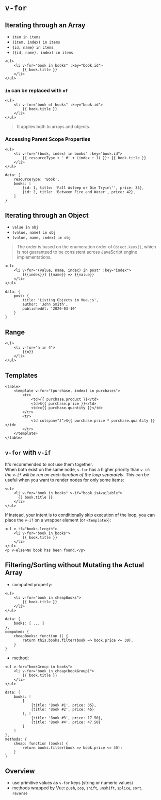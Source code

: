 # `v-for`

## Iterating through an Array

* `item in items`
* `(item, index) in items`
* `{id, name} in items`
* `({id, name}, index) in items`

```
<ul>
	<li v-for="book in books" :key="book.id">
		{{ book.title }}
	</li>
</ul>
```

### `in` can be replaced with `of`

```
<ul>
	<li v-for="book of books" :key="book.id">
		{{ book.title }}
	</li>
</ul>
```

> It applies both to arrays and objects.

### Accessing Parent Scope Properties

```
<ul>
	<li v-for="(book, index) in books" :key="book.id">
		{{ resourceType + ' #' + (index + 1) }}: {{ book.title }}
	</li>
</ul>
```

```
data: {
	resourceType: 'Book',
	books: [
		{id: 1, title: 'Fall Asleep or Die Tryin\'', price: 35},
		{id: 2, title: 'Between Fire and Water', price: 42},
	]
}
```

## Iterating through an Object

* `value in obj`
* `(value, name) in obj`
* `(value, name, index) in obj`

> The order is based on the enumeration order of `Object.keys()`, which is not guaranteed to be consistent across JavaScript engine implementations.

```
<ul>
	<li v-for="(value, name, index) in post" :key="index">
		[{{index}}] {{name}} => {{value}}
	</li>
</ul>
```

```
data: {
	post: {
		title: 'Listing Objects in Vue.js',
		author: 'John Smith',
		publishedAt: '2020-03-10'
	}
}
```

## Range

```
<ul>
	<li v-for="n in 4">
		{{n}}
	</li>
</ul>
```

## Templates

```
<table>
	<template v-for="(purchase, index) in purchases">
		<tr>
			<td>{{ purchase.product }}</td>
			<td>${{ purchase.price }}</td>
			<td>x{{ purchase.quantity }}</td>
		</tr>
		<tr>
			<td colspan="3">${{ purchase.price * purchase.quantity }}</td>
		</tr>
	</template>
</table>
```

## `v-for` with `v-if`

It's recommended to not use them together.  
When both exist on the same node, `v-for` has a higher priority than `v-if`: _the `v-if` will be run on each iteration of the loop separately_. This can be useful when you want to render nodes for only some items:

```
<ul>
	<li v-for="book in books" v-if="book.isAvailable">
	  {{ book.title }}
	</li>
</ul>
```

If instead, your intent is to conditionally skip execution of the loop, you can place the `v-if` on a wrapper element (or `<template>`):

```
<ul v-if="books.length">
	<li v-for="book in books">
		{{ book.title }}
	</li>
</ul>
<p v-else>No book has been found.</p>
```

## Filtering/Sorting without Mutating the Actual Array

* computed property:

```
<ul>
	<li v-for="book in cheapBooks">
		{{ book.title }}
	</li>
</ul>
```

```
data: {
	books: [ ... ]
},
computed: {
	cheapBooks: function () {
		return this.books.filter(book => book.price <= 30);
	}
}
```

* method:

```
<ul v-for="bookGroup in books">
	<li v-for="book in cheap(bookGroup)">
		{{ book.title }}
	</li>
</ul>
```

```
data: {
	books: [
		[
			{title: 'Book #1', price: 35},
			{title: 'Book #2', price: 45}
		], [
			{title: 'Book #3', price: 17.50},
			{title: 'Book #4', price: 47.50}
		]
	]
},
methods: {
	cheap: function (books) {
		return books.filter(book => book.price <= 30);
	}
}
```

## Overview

* use primitive values as `v-for` keys (string or numeric values)
* methods wrapped by Vue: `push`, `pop`, `shift`, `unshift`, `splice`, `sort`, `reverse`